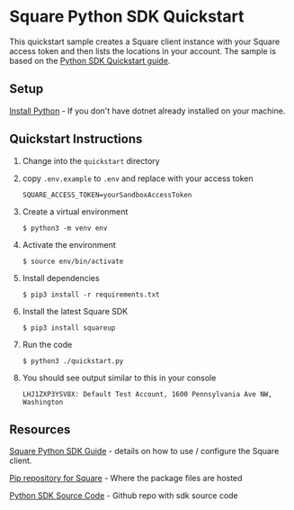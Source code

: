 # Square Python SDK Quickstart

This quickstart sample creates a Square client instance with your Square access token and then lists the locations in your account.
The sample is based on the [Python SDK Quickstart guide](https://developer.squareup.com/docs/sdks/python/quick-start).

## Setup
[Install Python](https://www.python.org/downloads/) - If you don't have dotnet already installed on your machine.

## Quickstart Instructions

1. Change into the `quickstart` directory

1. copy `.env.example` to `.env` and replace with your access token
    ```
    SQUARE_ACCESS_TOKEN=yourSandboxAccessToken
    ```

1. Create a virtual environment
    ```
    $ python3 -m venv env
    ```

1. Activate the environment
    ```
    $ source env/bin/activate
    ```

1. Install dependencies
    ```
    $ pip3 install -r requirements.txt
    ```

1. Install the latest Square SDK
    ```
    $ pip3 install squareup
    ```

1. Run the code
    ```
    $ python3 ./quickstart.py
    ```

1. You should see output similar to this in your console
    ```
    LHJ1ZXP3YSV8X: Default Test Account, 1600 Pennsylvania Ave NW, Washington
    ```

## Resources
[Square Python SDK Guide](https://developer.squareup.com/docs/sdks/python/using-python-sdk) - details on how to use / configure the Square client.

[Pip repository for Square](https://pypi.org/project/squareup/) - Where the package files are hosted

[Python SDK Source Code](https://github.com/square/square-python-sdk) - Github repo with sdk source code